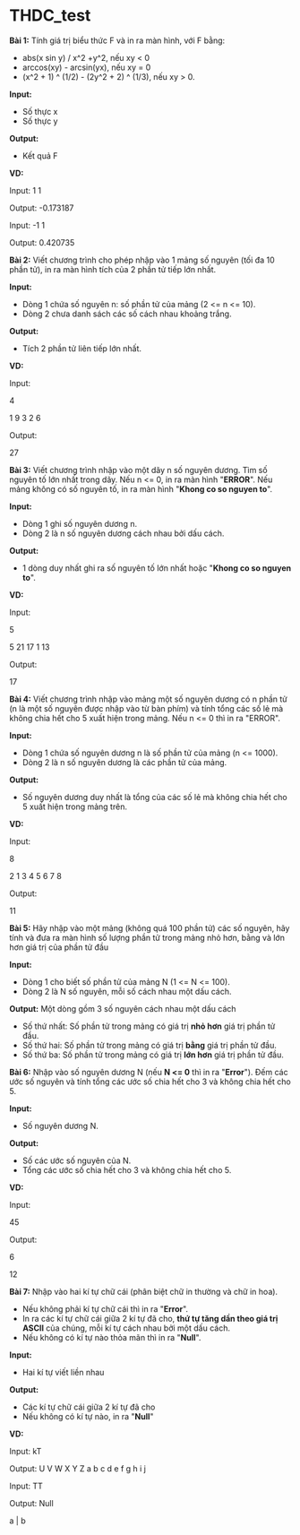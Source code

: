 # THDC_test

**Bài 1:** Tính giá trị biểu thức F và in ra màn hình, với F bằng: 
- abs(x sin y) / x^2 +y^2, nếu xy < 0
- arccos(xy) - arcsin(yx), nếu xy = 0
- (x^2 + 1) ^ (1/2) - (2y^2 + 2) ^ (1/3), nếu xy > 0.

**Input:**
- Số thực x
- Số thực y

**Output:**
- Kết quả F

**VD:**

Input: 1 1

Output: -0.173187

Input: -1 1

Output: 0.420735

**Bài 2:** Viết chương trình cho phép nhập vào 1 mảng số nguyên (tối đa 10 phần tử), in ra màn hình tích của 2 phần tử tiếp lớn nhất.

**Input:**
- Dòng 1 chứa số nguyên n: số phần tử của mảng (2 <= n <= 10).
- Dòng 2 chưa danh sách các số cách nhau khoảng trắng.

**Output:**
- Tích 2 phần tử liên tiếp lớn nhất.

**VD:**

Input:

4

1 9 3 2 6

Output:

27

**Bài 3:** Viết chương trình nhập vào một dãy n số nguyên dương. Tìm số nguyên tố lớn nhất trong dãy. Nếu n <= 0, in ra màn hình "**ERROR**". Nếu mảng không có số nguyên tố, in ra màn hình "**Khong co so nguyen to**".

**Input:**
- Dòng 1 ghi số nguyên dương n.
- Dòng 2 là n số nguyên dương cách nhau bởi dấu cách.

**Output:** 
- 1 dòng duy nhất ghi ra số nguyên tố lớn nhất hoặc "**Khong co so nguyen to**".

**VD:**

Input: 

5

5 21 17 1 13

Output: 

17

**Bài 4:** Viết chương trình nhập vào mảng một số nguyên dương có n phần tử (n là một số nguyên được nhập vào từ bàn phím) và tính tổng các số lẻ mà không chia hết cho 5 xuất hiện trong mảng. Nếu n <= 0 thì in ra "ERROR".

**Input:**
- Dòng 1 chứa số nguyên dương n là số phần tử của mảng (n <= 1000).
- Dòng 2 là n số nguyên dương là các phần tử của mảng.

**Output:** 
- Số nguyên dương duy nhất là tổng của các số lẻ mà không chia hết cho 5 xuất hiện trong mảng trên.

**VD:**

Input: 

8

2 1 3 4 5 6 7 8 

Output: 

11


**Bài 5:** Hãy nhập vào một mảng (không quá 100 phần tử) các số nguyên, hãy tính và đưa ra màn hình số lượng phần tử trong mảng nhỏ hơn, bằng và lớn hơn giá trị của phần tử đầu

**Input:**
- Dòng 1 cho biết số phần tử của mảng N (1 <= N <= 100).
- Dòng 2 là N số nguyên, mỗi số cách nhau một dấu cách.

**Output:** Một dòng gồm 3 số nguyên cách nhau một dấu cách
- Số thứ nhất: Số phần tử trong mảng có giá trị **nhỏ hơn** giá trị phần tử đầu.
- Số thứ hai: Số phần tử trong mảng có giá trị **bằng** giá trị phần tử đầu.
- Số thứ ba: Số phần tử trong mảng có giá trị **lớn hơn** giá trị phần tử đầu.

**Bài 6:** Nhập vào số nguyên dương N (nếu **N <= 0** thì in ra "**Error**"). Đếm các ước số nguyên và tính tổng các ước số chia hết cho 3 và không chia hết cho 5.

**Input:**
- Số nguyên dương N.

**Output:** 
- Số các ước số nguyên của N.
- Tổng các ước số chia hết cho 3 và không chia hết cho 5.

**VD:**

Input: 

45

Output: 

6

12

**Bài 7:** Nhập vào hai kí tự chữ cái (phân biệt chữ in thường và chữ in hoa). 
- Nếu không phải kí tự chữ cái thì in ra "**Error**".
- In ra các kí tự chữ cái giữa 2 kí tự đã cho, **thứ tự tăng dần theo giá trị ASCII** của chúng, mỗi kí tự cách nhau bởi một dấu cách. 
- Nếu không có kí tự nào thỏa mãn thì in ra "**Null**".

**Input:**
- Hai kí tự viết liền nhau

**Output:** 
- Các kí tự chữ cái giữa 2 kí tự đã cho
- Nếu không có kí tự nào, in ra "**Null**"

**VD:**

Input: kT

Output: U V W X Y Z a b c d e f g h i j

Input: TT

Output: Null

a | b


